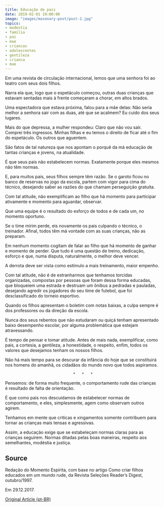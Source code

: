 ```yaml
---
title: Educação de pais
date: 2019-02-01 19:00:00
image: "images/masonary-post/post-2.jpg"
topics: 
- modestia
- familia
- pai
- mae
- criancas
- adolescentes
- gentileza
- crianca
- mae
---
```


Em uma revista de circulação internacional, lemos que uma senhora foi ao teatro
com seus dois filhos.

Narra ela que, logo que o espetáculo começou, outras duas crianças que estavam
sentadas mais à frente começaram a chorar, em altos brados.

Uma espectadora que estava próxima, falou para a mãe delas: Não seria melhor a
senhora sair com as duas, até que se acalmem? Eu cuido dos seus lugares.

Mais do que depressa, a mulher respondeu: Claro que não vou sair. Comprei três
ingressos. Minhas filhas e eu temos o direito de ficar até o fim do espetáculo.
Os outros que aguentem.

São fatos de tal natureza que nos apontam o porquê da má educação de tantas
crianças e jovens, na atualidade.

É que seus pais não estabelecem normas. Exatamente porque eles mesmos não têm
normas.

E, para muitos pais, seus filhos sempre têm razão. Se o garoto ficou no banco
de reservas no jogo da escola, partem com vigor para cima do técnico, desejando
saber as razões do que chamam perseguição gratuita.

Com tal atitude, não exemplificam ao filho que há momento para participar
ativamente e momento para aguardar, observar.

Que uma equipe é o resultado do esforço de todos e de cada um, no momento
oportuno.

Se o time mirim perde, eis novamente os pais culpando o técnico, o treinador.
Afinal, todos têm má vontade com as suas crianças, não as preparam.

Em nenhum momento cogitam de falar ao filho que há momento de ganhar e momento
de perder. Que tudo é uma questão de treino, dedicação, esforço e que, numa
disputa, naturalmente, o melhor deve vencer.

A derrota deve ser vista como estímulo a mais treinamento, maior empenho.

Com tal atitude, não é de estranharmos que tenhamos torcidas organizadas,
compostas por pessoas que foram dessa forma educadas, que bloqueiem uma estrada
e destruam um ônibus a pedradas e pauladas, desejando agredir os jogadores do
seu time de futebol, que foi desclassificado do torneio esportivo.

Quando os filhos apresentam o boletim com notas baixas, a culpa sempre é dos
professores ou da direção da escola.

Nunca dos seus rebentos que não estudaram ou quiçá tenham apresentado baixo
desempenho escolar, por alguma problemática que estejam atravessando.

É tempo de pensar e tomar atitude. Antes de mais nada, exemplificar, como pais,
a cortesia, a gentileza, a honestidade, o respeito, enfim, todos os valores que
desejamos tenham os nossos filhos.

Não há mais tempo para se descurar da infância do hoje que se constituirá nos
homens do amanhã, os cidadãos do mundo novo que todos aspiramos.

                                   *   *   *

Pensemos: de forma muito frequente, o comportamento rude das crianças é
resultado de falta de orientação.

É que como pais nos descuidamos de estabelecer normas de comportamento, e eles,
simplesmente, agem como observam outros agirem.

Tenhamos em mente que críticas e xingamentos somente contribuem para tornar as
crianças mais tensas e agressivas.

Assim, a educação exige que se estabeleçam normas claras para as crianças
seguirem. Normas ditadas pelas boas maneiras, respeito aos semelhantes,
modéstia e justiça.

## Source
Redação do Momento Espírita, com base no artigo
Como criar filhos educados em um mundo rude, da
Revista Seleções Reader’s Digest, outubro/1997.

Em 29.12.2017.


[Original Article (pt-BR)](http://momento.com.br/pt/ler_texto.php?id=5298)
